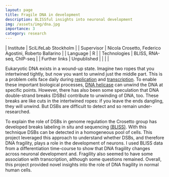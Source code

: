 ```yaml
---
layout: page
title: Fragile DNA in development
description: BLISSful insights into neuronal development
img: /assets/img/dna.jpg
importance: 3
category: research
---
```


| Institute     | SciLifeLab Stockholm                                  |
| Supervisor    | Nicola Crosetto, Federico Agostini, Roberto Ballarino |
| Language      | R                                                     |
| Technologies  | BLISS, RNA-seq, ChIP-seq                              |
| Further links | Unpublished                                           |
|               |                                                       |

Eukaryotic DNA exists in a wound-up state. Imagine two ropes that you intertwined tightly, but now you want to unwind just the middle part. This is a problem cells face daily during [replication](https://doi.org/10/f7c3rm) and [transcription](https://doi.org/10/fvz285).
To enable these important biological processes, [DNA helicase](https://doi.org/10/gmwp52) can unwind the DNA at specific points. However, there has also been some speculation that DNA double-strand breaks (DSBs) contribute to unwinding of DNA, too. These breaks are like cuts in the intertwined ropes: if you leave the ends dangling, they will unwind. But DSBs are difficult to detect and so remain under-researched.

To explain the role of DSBs in genome regulation the Crosetto group has developed breaks labeling in situ and sequencing [(BLISS)](https://doi.org/10/f9682p).
With this technique DSBs can be detected in a homogeneous pool of cells. 
This project leveraged this approach to understand whether DSBs, and therefore DNA fragility, plays a role in the development of neurons.
I used BLISS data from a differentiation time-course to show that DNA fragility changes across neuronal development and.
Fragility also seemed to have some association with transcription, although some questions remained.
Overall, this project provided novel insights into the role of DNA fragility in normal human cells.

